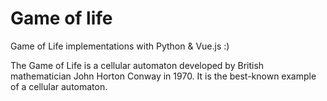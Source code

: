 # Game of life

Game of Life implementations with Python & Vue.js :)

The Game of Life is a cellular automaton developed by British mathematician John Horton Conway in 1970. It is the best-known example of a cellular automaton.
